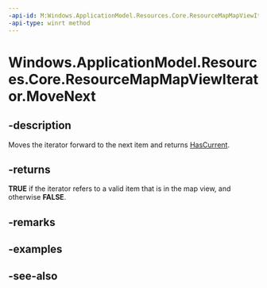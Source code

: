 ----api-id: M:Windows.ApplicationModel.Resources.Core.ResourceMapMapViewIterator.MoveNext
-api-type: winrt method
---<!-- Method syntaxpublic bool MoveNext()--># Windows.ApplicationModel.Resources.Core.ResourceMapMapViewIterator.MoveNext## -descriptionMoves the iterator forward to the next item and returns [HasCurrent](resourcemapmapviewiterator_hascurrent.md).## -returns **TRUE** if the iterator refers to a valid item that is in the map view, and otherwise **FALSE**.## -remarks## -examples## -see-also